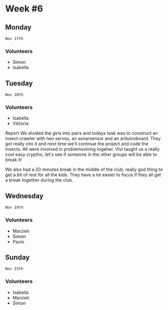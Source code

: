 # Week #6

## Monday
````Nov 17th````
### Volunteers

* Simon
* Isabella
### 

## Tuesday
````Nov 18th````
### Volunteers
* Isabella
* Viktoria

Report
We divided the girls into pairs and todays task was to construct an insect-crawler with two servos, an sonarsensor and an arduinoboard. They got really into it and next time we'll continue the project and code the insects. All were involved in problemsolving togeher. Vivi taught us a really cool easy cryptho, let's see if someone in the other groups will be able to break it!

We also had a 20 minutes break in the middle of the club, really god thing to get a bit of rest for all the kids. They have a lot easier to focus if they all get a break together during the club.
## Wednesday
````Nov 19th````
### Volunteers
* Marzieh
* Simon
* Paulo

## Sunday
````Nov 23th````
### Volunteers
* Isabella
* Marzieh
* Simon

